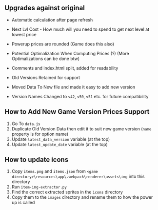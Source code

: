 ## Upgrades against original

- Automatic calculation after page refresh

- Next Lvl Cost - How much will you need to spend to get next level at lowest price

- Powerup prices are rounded (Game does this also)

- Potential Optimalization When Computing Prices (?) (More Optimalizations can be done btw)

- Comments and index.html split, added for readability

- Old Versions Retained for support

- Moved Data To New file and made it easy to add new version

- Version Names Changed to `v42`, `v50`, `v51` etc. for future compatibility

## How to Add New Game Version Prices Support

1. Go To `data.js`
2. Duplicate Old Version Data then edit it to suit new game version (`name` property is for option name)
4. Update `latest_data_version` variable (at the top)
5. Update `latest_update_date` variable (at the top)

## How to update icons

1. Copy `items.png` and `items.json` from `<game directory>\resources\app\.webpack\renderer\assets\img` into this directory
2. Run `item-img-extractor.py`
3. Find the correct extracted sprites in the `icons` directory
4. Copy them to the `images` directory and rename them to how the power up is called
